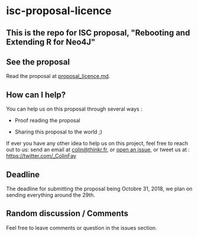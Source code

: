 # isc-proposal-licence

## This is the repo for ISC proposal, "Rebooting and Extending R for Neo4J" 

## See the proposal 

Read the proposal at [proposal_licence.md](proposal_licence.md). 

## How can I help?

You can help us on this proposal through several ways : 

+ Proof reading the proposal 

+ Sharing this proposal to the world ;) 

If ever you have any other idea to help us on this project, feel free to reach out to us: send an email at colin@thinkr.fr, or [open an issue](https://github.com/ThinkR-open/isc-proposal-licence/issues/new), or tweet us at : https://twitter.com/_ColinFay 

## Deadline 

The deadline for submitting the proposal being Octobre 31, 2018, we plan on sending everything around the 29th. 

## Random discussion / Comments 

Feel free to leave comments or question in the issues section.
